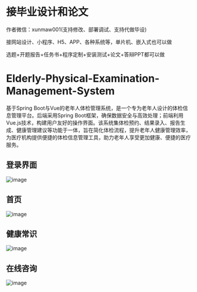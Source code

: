# 接毕业设计和论文
作者微信：xunmaw001(支持修改、部署调试、支持代做毕设)

接网站设计、小程序、H5、APP、各种系统等，单片机、嵌入式也可以做

选题+开题报告+任务书+程序定制+安装测试+论文+答辩PPT都可以做
# Elderly-Physical-Examination-Management-System
基于Spring Boot与Vue的老年人体检管理系统，是一个专为老年人设计的体检信息管理平台。后端采用Spring Boot框架，确保数据安全与高效处理；前端利用Vue.js技术，构建用户友好的操作界面。该系统集体检预约、结果录入、报告生成、健康管理建议等功能于一体，旨在简化体检流程，提升老年人健康管理效率，为医疗机构提供便捷的体检信息管理工具，助力老年人享受更加健康、便捷的医疗服务。

## 登录界面
![image](https://github.com/user-attachments/assets/f89159c1-a079-4d57-8072-b034b1d11f48)
## 首页

![image](https://github.com/user-attachments/assets/19daada1-4344-4c2f-a69e-c52a758b1850)
## 健康常识

![image](https://github.com/user-attachments/assets/98ec2987-b1bf-4af8-8481-f9f2ce33572e)
## 在线咨询

![image](https://github.com/user-attachments/assets/7f7feb8e-05ca-425b-bcbf-fb834a248892)
